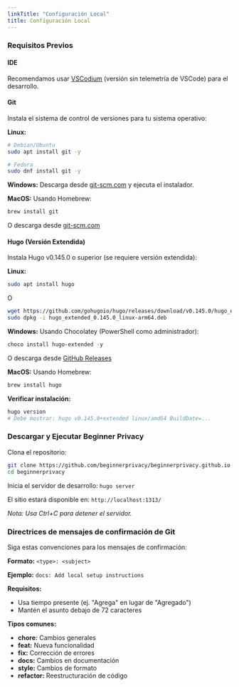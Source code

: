 ```yaml
---
linkTitle: "Configuración Local"
title: Configuración Local
---
```

### Requisitos Previos
#### IDE
Recomendamos usar [VSCodium](https://vscodium.com/) (versión sin telemetría de VSCode) para el desarrollo.

#### Git
Instala el sistema de control de versiones para tu sistema operativo:

**Linux:**
```bash
# Debian/Ubuntu
sudo apt install git -y

# Fedora
sudo dnf install git -y
```

**Windows:**
Descarga desde [git-scm.com](https://git-scm.com/downloads/win) y ejecuta el instalador.

**MacOS:**
Usando Homebrew:
```bash
brew install git
```
O descarga desde [git-scm.com](https://git-scm.com/downloads/mac)

#### Hugo (Versión Extendida)
Instala Hugo v0.145.0 o superior (se requiere versión extendida):

**Linux:**
```bash
sudo apt install hugo
```
O
```bash
wget https://github.com/gohugoio/hugo/releases/download/v0.145.0/hugo_extended_0.145.0_linux-arm64.deb
sudo dpkg -i hugo_extended_0.145.0_linux-arm64.deb
```

**Windows:**
Usando Chocolatey (PowerShell como administrador):
```powershell
choco install hugo-extended -y
```
O descarga desde [GitHub Releases](https://github.com/gohugoio/hugo/releases)

**MacOS:**
Usando Homebrew:
```bash
brew install hugo
```

**Verificar instalación:**
```bash
hugo version
# Debe mostrar: hugo v0.145.0+extended linux/amd64 BuildDate=...
```

### Descargar y Ejecutar Beginner Privacy
Clona el repositorio:
```bash
git clone https://github.com/beginnerprivacy/beginnerprivacy.github.io
cd beginnerprivacy
```

Inicia el servidor de desarrollo:
`hugo server`

El sitio estará disponible en:
`http://localhost:1313/`

*Nota: Usa Ctrl+C para detener el servidor.*

### Directrices de mensajes de confirmación de Git
Siga estas convenciones para los mensajes de confirmación:

**Formato:**
`<type>: <subject>`

**Ejemplo:**
`docs: Add local setup instructions`

**Requisitos:**
- Usa tiempo presente (ej. "Agrega" en lugar de "Agregado")
- Mantén el asunto debajo de 72 caracteres

**Tipos comunes:**
- **chore:** Cambios generales
- **feat:** Nueva funcionalidad
- **fix:** Corrección de errores
- **docs:** Cambios en documentación
- **style:** Cambios de formato
- **refactor:** Reestructuración de código
